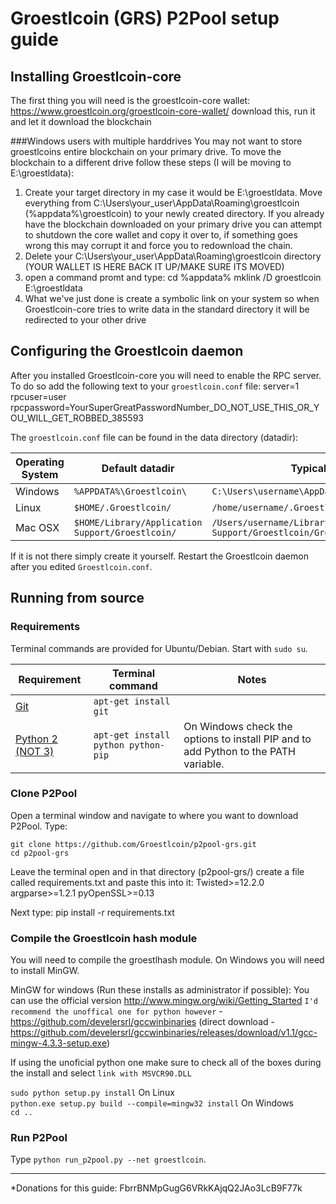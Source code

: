 # Groestlcoin (GRS) P2Pool setup guide

## Installing Groestlcoin-core
The first thing you will need is the groestlcoin-core wallet: https://www.groestlcoin.org/groestlcoin-core-wallet/ download this, run it and let it download the blockchain

###Windows users with multiple harddrives
You may not want to store groestlcoins entire blockchain on your primary drive. To move the blockchain to a different drive follow these steps (I will be moving to E:\groestldata):

1. Create your target directory in my case it would be E:\groestldata. Move everything from C:\Users\your_user\AppData\Roaming\groestlcoin (%appdata%\groestlcoin) to your newly created directory. If you already have the blockchain downloaded on your primary drive you can attempt to shutdown the core wallet and copy it over to, if something goes wrong this may corrupt it and force you to redownload the chain.
2. Delete your C:\Users\your_user\AppData\Roaming\groestlcoin directory (YOUR WALLET IS HERE BACK IT UP/MAKE SURE ITS MOVED)
3. open a command promt and type:
    cd %appdata%
    mklink /D groestlcoin E:\groestldata
4. What we've just done is create a symbolic link on your system so when Groestlcoin-core tries to write data in the standard directory it will be redirected to your other drive

## Configuring the Groestlcoin daemon

After you installed Groestlcoin-core you will need to enable the RPC server. To do so add the following text to your `groestlcoin.conf` file:
    server=1
    rpcuser=user
    rpcpassword=YourSuperGreatPasswordNumber_DO_NOT_USE_THIS_OR_YOU_WILL_GET_ROBBED_385593

The `groestlcoin.conf` file can be found in the data directory (datadir):

Operating System | Default datadir | Typical path to configuration file
--- | --- | ---
Windows | `%APPDATA%\Groestlcoin\` | `C:\Users\username\AppData\Roaming\Groestlcoin\Groestlcoin.conf`
Linux | `$HOME/.Groestlcoin/` | `/home/username/.Groestlcoin/Groestlcoin.conf`
Mac OSX | `$HOME/Library/Application Support/Groestlcoin/` | `/Users/username/Library/Application Support/Groestlcoin/Groestlcoin.conf`

If it is not there simply create it yourself. Restart the Groestlcoin daemon after you edited `Groestlcoin.conf`.

## Running from source

### Requirements

Terminal commands are provided for Ubuntu/Debian. Start with `sudo su`.

Requirement | Terminal command | Notes
--- | --- | ---
[Git](https://git-scm.com/downloads) | `apt-get install git` |
[Python 2 (NOT 3)](https://www.python.org/downloads/) | `apt-get install python python-pip` | On Windows check the options to install PIP and to add Python to the PATH variable.

### Clone P2Pool

Open a terminal window and navigate to where you want to download P2Pool. Type:

    git clone https://github.com/Groestlcoin/p2pool-grs.git
	cd p2pool-grs
	
Leave the terminal open and in that directory (p2pool-grs/) create a file called requirements.txt and paste this into it:
	Twisted>=12.2.0
	argparse>=1.2.1
	pyOpenSSL>=0.13

Next type:
    pip install -r requirements.txt

### Compile the Groestlcoin hash module

You will need to compile the groestlhash module. On Windows you will need to install MinGW.

MinGW for windows (Run these installs as administrator if possible):
You can use the official version http://www.mingw.org/wiki/Getting_Started
`I'd recommend the unoffical one for python however` - https://github.com/develersrl/gccwinbinaries (direct download - https://github.com/develersrl/gccwinbinaries/releases/download/v1.1/gcc-mingw-4.3.3-setup.exe)

If using the unoficial python one make sure to check all of the boxes during the install and select `link with MSVCR90.DLL`


`sudo python setup.py install` On Linux  
`python.exe setup.py build --compile=mingw32 install` On Windows  
`cd ..`

### Run P2Pool

Type `python run_p2pool.py --net groestlcoin`.

---

*Donations for this guide: FbrrBNMpGugG6VRkKAjqQ2JAo3LcB9F77k